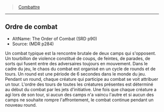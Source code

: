 ﻿---
!GenericItem
Id: combat_hd.md#ordre-de-combat
ParentLink: combat_hd.md#combattre
Name: Ordre de combat
ParentName: Combattre
NameLevel: 2
AltName: The Order of Combat (SRD p90)
Source: (MDR p284)
Attributes: {}
---
> [Combattre](hd_combat.md)

---

## Ordre de combat

- AltName: The Order of Combat (SRD p90)
- Source: (MDR p284)

Un combat typique est la rencontre brutale de deux camps qui s'opposent. Un tourbillon de violence constitué de coups, de feintes, de parades, de sorts qui fusent entre des adversaires toujours en mouvement. Dans le cadre du jeu, le chaos du combat est organisé en un cycle de rounds et de tours. Un round est une période de 6 secondes dans le monde du jeu. Pendant un round, chaque créature qui participe au combat se voit attribuer un tour. L'ordre des tours de toutes les créatures présentes est déterminé au début du combat par les jets d'initiative. Une fois que chaque créature a agi lors de son tour, si aucun des camps n'a vaincu l'autre et si aucun des camps ne souhaite rompre l'affrontement, le combat continue pendant un nouveau round.

